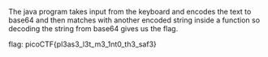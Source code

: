 The java program takes input from the keyboard and encodes the text to 
base64 and then matches with another encoded string inside a function
so decoding the string from base64 gives us the flag.

flag: picoCTF{pl3as3_l3t_m3_1nt0_th3_saf3}